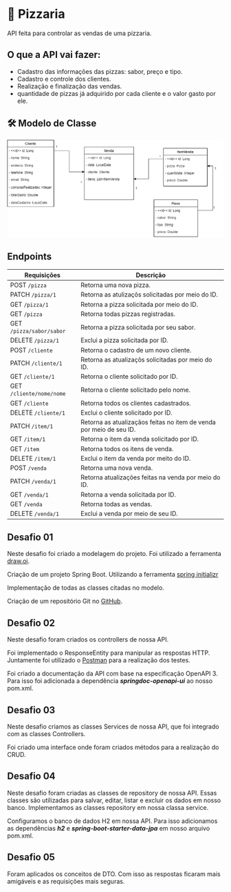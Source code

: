 <h1>🍕 Pizzaria</h1>
API feita para controlar as vendas de uma pizzaria. 

## O que a API vai fazer:
- Cadastro das informações das pizzas: sabor, preço e tipo.
- Cadastro e controle dos clientes.
- Realização e finalização das vendas.
- quantidade de pizzas já adquirido por cada cliente e o valor gasto por ele.

## 🛠 Modelo de Classe
<img src="img/modelo01.png">

## Endpoints
| Requisições              | Descrição                                                           |
|--------------------------|---------------------------------------------------------------------|
| POST  `/pizza`           | Retorna uma nova pizza.                                             |
| PATCH `/pizza/1`         | Retorna as atulizaçõs solicitadas por meio do ID.                   |
| GET `/pizza/1`           | Retorna a pizza solicitada por meio do ID.                          |
| GET `/pizza`             | Retorna todas pizzas registradas.                                   |
| GET `/pizza/sabor/sabor` | Retorna a pizza solicitada por seu sabor.                           |
| DELETE `/pizza/1`        | Exclui a pizza solicitada por ID.                                   |
| POST `/cliente`          | Retorna o cadastro de um novo cliente.                              |
| PATCH `/cliente/1`       | Retorna as atualizaçõs solicitadas por meio do ID.                  |
| GET `/cliente/1`         | Retorna o cliente solicitado por ID.                                |
| GET `/cliente/nome/nome` | Retorna o cliente solicitado pelo nome.                             |
| GET `/cliente`           | Retorna todos os clientes cadastrados.                              |
| DELETE `/cliente/1`      | Exclui o cliente solicitado por ID.                                 |                                  |
| PATCH `/item/1`          | Retorna as atualizaçãos feitas no item de venda por meio de seu ID. |
| GET `/item/1`            | Retorna o item da venda solicitado por ID.                          |
| GET `/item`              | Retorna todos os itens de venda.                                    |
| DELETE `/item/1`         | Exclui o item da venda por meito do ID.                             |
| POST `/venda`            | Retorna uma nova venda.                                             |
| PATCH `/venda/1`         | Retorna atualizações feitas na venda por meio do ID.                |
| GET `/venda/1`           | Retorna a venda solicitada por ID.                                  |
| GET `/venda`             | Retorna todas as vendas.                                            |
| DELETE `/venda/1`        | Exclui a venda por meio de seu ID.                                  |

## Desafio 01
<p>Neste desafio foi criado a modelagem do projeto. Foi utilizado a ferramenta <a href="https://app.diagrams.net/">draw.oi</a>.</p>
<p>Criação de um projeto Spring Boot. Utilizando a ferramenta <a href="https://start.spring.io/">spring initializr</a></p> 
<p>Implementação de todas as classes citadas no modelo.</p>
<p>Criação de um repositório Git no <a href="https://github.com/">GitHub</a>.</p>

## Desafio 02
<p>Neste desafio foram criados os controllers de nossa API.</p>
<p>Foi implementado o ResponseEntity para manipular as respostas HTTP. Juntamente foi utilizado o <a href="https://www.postman.com/">Postman</a> para a realização dos testes.</p>
<p>Foi criado a documentação da API com base na especificação OpenAPI 3. Para isso foi adicionada a dependência <b><i>springdoc-openapi-ui</i></b> ao nosso pom.xml.</p>

## Desafio 03
<p>Neste desafio criamos as classes Services de nossa API, que foi integrado com as classes Controllers.</p>
<p>Foi criado uma interface onde foram criados métodos para a realização do CRUD.</p>

## Desafio 04
<p>Neste desafio foram criadas as classes de repository de nossa API. Essas classes são utilizadas para salvar, editar, listar e excluir os dados em nosso banco. Implementamos as classes repository em nossa classa service.</p>
<p>Configuramos o banco de dados H2 em nossa API. Para isso adicionamos as dependências <b><i>h2</i></b> e <b><i>spring-boot-starter-data-jpa</i></b> em nosso arquivo pom.xml.</p>

## Desafio 05
<p>Foram aplicados os conceitos de DTO. Com isso as respostas ficaram mais amigáveis e as requisições mais seguras.</p>
